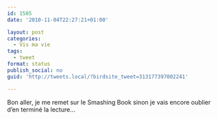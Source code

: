 ```yaml
---
id: 1505
date: '2010-11-04T22:27:21+01:00'

layout: post
categories:
  - Vis ma vie
tags:
  - tweet
format: status
publish_social: no
guid: 'http://tweets.local/?birdsite_tweet=313177397002241'

---
```


Bon aller, je me remet sur le Smashing Book sinon je vais encore oublier d’en terminé la lecture…